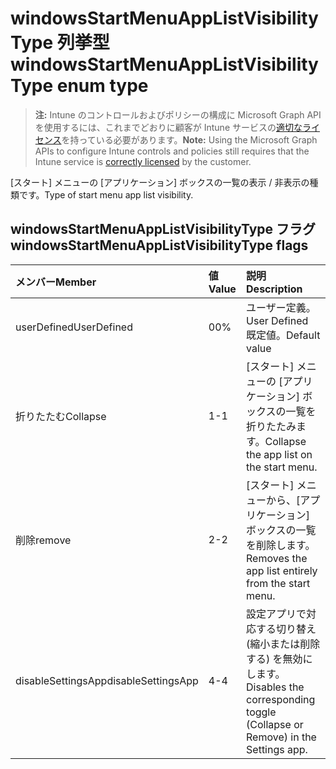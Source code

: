 # <a name="windowsstartmenuapplistvisibilitytype-enum-type"></a><span data-ttu-id="d6ccc-101">windowsStartMenuAppListVisibilityType 列挙型</span><span class="sxs-lookup"><span data-stu-id="d6ccc-101">windowsStartMenuAppListVisibilityType enum type</span></span>

> <span data-ttu-id="d6ccc-102">**注:** Intune のコントロールおよびポリシーの構成に Microsoft Graph API を使用するには、これまでどおりに顧客が Intune サービスの[適切なライセンス](https://go.microsoft.com/fwlink/?linkid=839381)を持っている必要があります。</span><span class="sxs-lookup"><span data-stu-id="d6ccc-102">**Note:** Using the Microsoft Graph APIs to configure Intune controls and policies still requires that the Intune service is [correctly licensed](https://go.microsoft.com/fwlink/?linkid=839381) by the customer.</span></span>

<span data-ttu-id="d6ccc-103">[スタート] メニューの [アプリケーション] ボックスの一覧の表示 / 非表示の種類です。</span><span class="sxs-lookup"><span data-stu-id="d6ccc-103">Type of start menu app list visibility.</span></span>
## <a name="windowsstartmenuapplistvisibilitytype-flags"></a><span data-ttu-id="d6ccc-104">windowsStartMenuAppListVisibilityType フラグ</span><span class="sxs-lookup"><span data-stu-id="d6ccc-104">windowsStartMenuAppListVisibilityType flags</span></span>
|<span data-ttu-id="d6ccc-105">メンバー</span><span class="sxs-lookup"><span data-stu-id="d6ccc-105">Member</span></span>|<span data-ttu-id="d6ccc-106">値</span><span class="sxs-lookup"><span data-stu-id="d6ccc-106">Value</span></span>|<span data-ttu-id="d6ccc-107">説明</span><span class="sxs-lookup"><span data-stu-id="d6ccc-107">Description</span></span>|
|:---|:---|:---|
|<span data-ttu-id="d6ccc-108">userDefined</span><span class="sxs-lookup"><span data-stu-id="d6ccc-108">UserDefined</span></span>|<span data-ttu-id="d6ccc-109">0</span><span class="sxs-lookup"><span data-stu-id="d6ccc-109">0%</span></span>|<span data-ttu-id="d6ccc-110">ユーザー定義。</span><span class="sxs-lookup"><span data-stu-id="d6ccc-110">User Defined</span></span> <span data-ttu-id="d6ccc-111">既定値。</span><span class="sxs-lookup"><span data-stu-id="d6ccc-111">Default value</span></span>|
|<span data-ttu-id="d6ccc-112">折りたたむ</span><span class="sxs-lookup"><span data-stu-id="d6ccc-112">Collapse</span></span>|<span data-ttu-id="d6ccc-113">1</span><span class="sxs-lookup"><span data-stu-id="d6ccc-113">-1</span></span>|<span data-ttu-id="d6ccc-114">[スタート] メニューの [アプリケーション] ボックスの一覧を折りたたみます。</span><span class="sxs-lookup"><span data-stu-id="d6ccc-114">Collapse the app list on the start menu.</span></span>|
|<span data-ttu-id="d6ccc-115">削除</span><span class="sxs-lookup"><span data-stu-id="d6ccc-115">remove</span></span>|<span data-ttu-id="d6ccc-116">2</span><span class="sxs-lookup"><span data-stu-id="d6ccc-116">-2</span></span>|<span data-ttu-id="d6ccc-117">[スタート] メニューから、[アプリケーション] ボックスの一覧を削除します。</span><span class="sxs-lookup"><span data-stu-id="d6ccc-117">Removes the app list entirely from the start menu.</span></span>|
|<span data-ttu-id="d6ccc-118">disableSettingsApp</span><span class="sxs-lookup"><span data-stu-id="d6ccc-118">disableSettingsApp</span></span>|<span data-ttu-id="d6ccc-119">4</span><span class="sxs-lookup"><span data-stu-id="d6ccc-119">-4</span></span>|<span data-ttu-id="d6ccc-120">設定アプリで対応する切り替え (縮小または削除する) を無効にします。</span><span class="sxs-lookup"><span data-stu-id="d6ccc-120">Disables the corresponding toggle (Collapse or Remove) in the Settings app.</span></span>|



